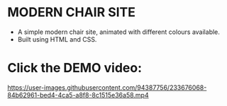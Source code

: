 # MODERN CHAIR SITE
- A simple modern chair site, animated with different colours available.
- Built using HTML and CSS.

# Click the DEMO video:

https://user-images.githubusercontent.com/94387756/233676068-84b62961-bed4-4ca5-a8f8-8c1515e36a58.mp4

